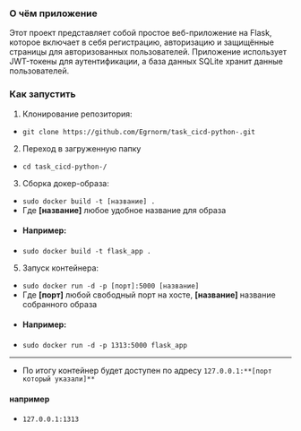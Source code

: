 ### О чём приложение
Этот проект представляет собой простое веб-приложение на Flask, которое включает в себя регистрацию, авторизацию и защищённые страницы для авторизованных пользователей.
Приложение использует JWT-токены для аутентификации, а база данных SQLite хранит данные пользователей.
  
### Как запустить

1. Клонирование репозитория:    
- `git clone https://github.com/Egrnorm/task_cicd-python-.git`  
  
2. Переход в загруженную папку  
- `cd task_cicd-python-/`  
  
3. Сборка докер-образа:  
- `sudo docker build -t [название] .`  
- Где **[название]** любое удобное название для образа
- #### Например:  
- `sudo docker build -t flask_app .`  
  
5. Запуск контейнера:  
- `sudo docker run -d -p [порт]:5000 [название]`  
- Где **[порт]** любой свободный порт на хосте, **[название]** название собранного образа  
- #### Например:  
- `sudo docker run -d -p 1313:5000 flask_app`

--- 

- По итогу контейнер будет доступен по адресу `127.0.0.1:**[порт который указали]**`  
#### например
- `127.0.0.1:1313`


